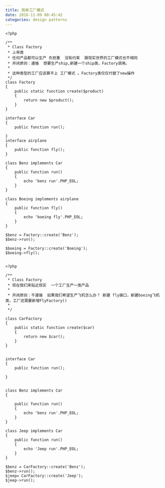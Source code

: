 ```yaml
---
title: 简单工厂模式
date: 2016-11-09 00:45:42
categories: design patterns
---
```


    <?php
    
    /**
     * Class Factory
     * 上帝类
     * 任何产品都可以生产 负担重  没有约束  跟现实世界的工厂模式也不相同
     * 开闭原则：遵循  想要生产ship,新建一个ship类，Factory调用。
     *
     * 这种类型的工厂应该算不上 工厂模式 。Factory类仅仅代替了new操作
     */
    class Factory
    {
        public static function create($product)
        {
            return new $product();
        }
    }
    
    interface Car
    {
        public function run();
    
    }
    interface airplane
    {
        public function fly();
    }
    
    class Benz implements Car
    {
        public function run()
        {
            echo 'benz run'.PHP_EOL;
        }
    }
    
    class Boeing implements airplane
    {
        public function fly()
        {
            echo 'boeing fly'.PHP_EOL;
        }
    }
    
    $benz = Factory::create('Benz');
    $benz->run();
    
    $boeing = Factory::create('Boeing');
    $boeing->fly();
    
    
    <?php
    
    /**
     * Class Factory
     * 现在我们来贴近现实  一个工厂生产一类产品
     *
     * 开闭原则：不遵循  如果我们希望生产飞机怎么办？ 新建 fly接口，新建boeing飞机类，工厂还需要新增FlyFactory()
     *
     */
    
    class CarFactory
    {
        public static function create($car)
        {
            return new $car();
        }
    }
    
    
    interface Car
    {
        public function run();
    
    }
    
    
    class Benz implements Car
    {
    
        public function run()
        {
            echo 'benz run'.PHP_EOL;
        }
    }
    
    class Jeep implements Car
    {
        public function run()
        {
            echo 'Jeep run'.PHP_EOL;
        }
    }
    
    $benz = CarFactory::create('Benz');
    $benz->run();
    $jeep= CarFactory::create('Jeep');
    $jeep->run();
